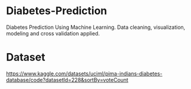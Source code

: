 # Diabetes-Prediction
Diabetes Prediction Using Machine Learning. Data cleaning, visualization, modeling and cross validation applied.
# Dataset
https://www.kaggle.com/datasets/uciml/pima-indians-diabetes-database/code?datasetId=228&sortBy=voteCount
